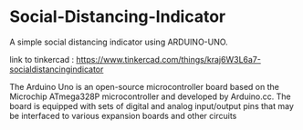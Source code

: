 # Social-Distancing-Indicator
A simple social distancing indicator using ARDUINO-UNO.

link to tinkercad : https://www.tinkercad.com/things/kraj6W3L6a7-socialdistancingindicator

The Arduino Uno is an open-source microcontroller board based on the Microchip ATmega328P microcontroller and developed by Arduino.cc. The board is equipped with sets of digital and analog input/output pins that may be interfaced to various expansion boards and other circuits
